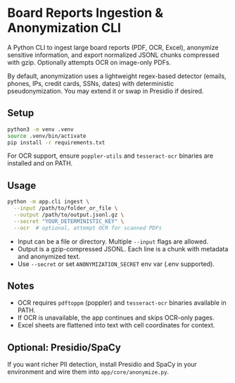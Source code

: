 # Board Reports Ingestion & Anonymization CLI

A Python CLI to ingest large board reports (PDF, OCR, Excel), anonymize sensitive information, and export normalized JSONL chunks compressed with gzip. Optionally attempts OCR on image-only PDFs.

By default, anonymization uses a lightweight regex-based detector (emails, phones, IPs, credit cards, SSNs, dates) with deterministic pseudonymization. You may extend it or swap in Presidio if desired.

## Setup

```bash
python3 -m venv .venv
source .venv/bin/activate
pip install -r requirements.txt
```

For OCR support, ensure `poppler-utils` and `tesseract-ocr` binaries are installed and on PATH.

## Usage

```bash
python -m app.cli ingest \
  --input /path/to/folder_or_file \
  --output /path/to/output.jsonl.gz \
  --secret "YOUR_DETERMINISTIC_KEY" \
  --ocr  # optional, attempt OCR for scanned PDFs
```

- Input can be a file or directory. Multiple `--input` flags are allowed.
- Output is a gzip-compressed JSONL. Each line is a chunk with metadata and anonymized text.
- Use `--secret` or set `ANONYMIZATION_SECRET` env var (.env supported).

## Notes
- OCR requires `pdftoppm` (poppler) and `tesseract-ocr` binaries available in PATH.
- If OCR is unavailable, the app continues and skips OCR-only pages.
- Excel sheets are flattened into text with cell coordinates for context.

## Optional: Presidio/SpaCy
If you want richer PII detection, install Presidio and SpaCy in your environment and wire them into `app/core/anonymize.py`.

